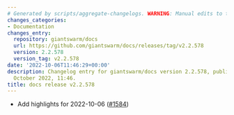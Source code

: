 ```yaml
---
# Generated by scripts/aggregate-changelogs. WARNING: Manual edits to this files will be overwritten.
changes_categories:
- Documentation
changes_entry:
  repository: giantswarm/docs
  url: https://github.com/giantswarm/docs/releases/tag/v2.2.578
  version: 2.2.578
  version_tag: v2.2.578
date: '2022-10-06T11:46:29+00:00'
description: Changelog entry for giantswarm/docs version 2.2.578, published on 06
  October 2022, 11:46.
title: docs release v2.2.578
---
```


- Add highlights for 2022-10-06 ([#1584](https://github.com/giantswarm/docs/pull/1584))
